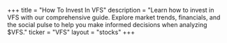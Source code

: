 +++
title = "How To Invest In VFS"
description = "Learn how to invest in VFS with our comprehensive guide. Explore market trends, financials, and the social pulse to help you make informed decisions when analyzing $VFS."
ticker = "VFS"
layout = "stocks"
+++

